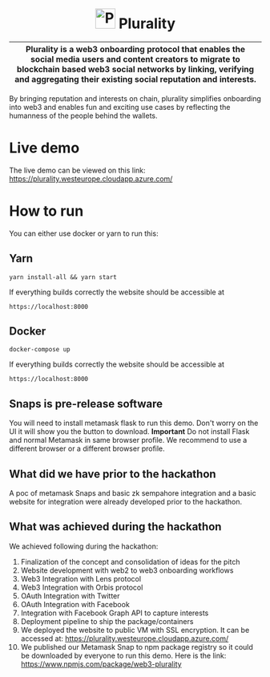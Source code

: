 <p align="center">
    <h1 align="center">
      <picture>
        <img width="40" alt="Plurality icon." src="https://github.com/Web3-Plurality/zk-onchain-identity-verification/blob/main/dapp-verifier/verifier-app/src/images/plurality.png">
      </picture>
      Plurality
    </h1>
</p>

| Plurality is a web3 onboarding protocol that enables the social media users and content creators to migrate to blockchain based web3 social networks by linking, verifying and aggregating their existing social reputation and interests. |
| ------------------------------------------------------------------------------------------------------------------------------------------------------------------------------------------------------------------------------------------ |

By bringing reputation and interests on chain, plurality simplifies onboarding into web3 and enables fun and exciting use cases by reflecting the humanness of the people behind the wallets.

# Live demo

The live demo can be viewed on this link:
https://plurality.westeurope.cloudapp.azure.com/

# How to run

You can either use docker or yarn to run this:

## Yarn

```shell
yarn install-all && yarn start
```

If everything builds correctly the website should be accessible at

```shell
https://localhost:8000
```

## Docker

```shell
docker-compose up
```

If everything builds correctly the website should be accessible at

```shell
https://localhost:8000
```

## Snaps is pre-release software

You will need to install metamask flask to run this demo. Don't worry on the UI it will show you the button to download.
**Important** Do not install Flask and normal Metamask in same browser profile. We recommend to use a different browser or a different browser profile.

## What did we have prior to the hackathon

A poc of metamask Snaps and basic zk sempahore integration and a basic website for integration were already developed prior to the hackathon.

## What was achieved during the hackathon

We achieved following during the hackathon:

1. Finalization of the concept and consolidation of ideas for the pitch
2. Website development with web2 to web3 onboarding workflows
3. Web3 Integration with Lens protocol
4. Web3 Integration with Orbis protocol
5. OAuth Integration with Twitter
6. OAuth Integration with Facebook
7. Integration with Facebook Graph API to capture interests
8. Deployment pipeline to ship the package/containers
9. We deployed the website to public VM with SSL encryption. It can be accessed at: https://plurality.westeurope.cloudapp.azure.com/
10. We published our Metamask Snap to npm package registry so it could be downloaded by everyone to run this demo. Here is the link: https://www.npmjs.com/package/web3-plurality
